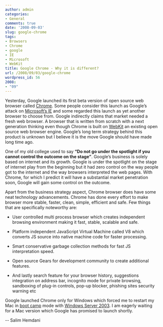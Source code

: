 ```yaml
---
author: admin
categories:
- General
comments: true
date: '2008-09-03'
slug: google-chrome
tags:
- Browsers
- Chrome
- google
- IE
- Microsoft
- WebKit
title: Google Chrome - Why it is different?
url: /2008/09/03/google-chrome
wordpress_id: 56
2008:
- "09"
---
```



Yesterday, Google launched its first beta version of open source web browser called [Chrome](http://www.google.com/chrome/). Some people consider this launch as Google’s attack on [Microsoft’s IE](http://www.microsoft.com/windows/internet-explorer/beta/default.aspx) and some regarded this launch as yet another browser to choose from. Google indirectly claims that market needed a fresh web browser. A browser that is written from scratch with a next generation thinking even though Chrome is built on [WebKit](http://webkit.org/) an existing open source web browser engine. Google’s long term strategy behind this product is unknown but I believe it is the move Google should have made long time ago.

One of my old college used to say **“Do not go under the spotlight if you cannot control the outcome on the stage”**. Google’s business is solely based on internet and its growth. Google is under the spotlight on the stage of internet play from the beginning but it had zero control on the way people got to the internet and the way browsers interpreted the web pages. With Chrome, for which I predict it will have a substantial market penetration soon, Google will gain some control on the outcome.

Apart from the business strategy aspect, Chrome browser does have some neat technology advancements. Chrome has done every effort to make browser more stable, faster, clean, simple, efficient and safe. Few things that are specifically noteworthy are:



	
  * User controlled multi process browser which creates independent browsing environment making it fast, stable, scalable and safe.

	
  * Platform independent JavaScript Virtual Machine called V8 which converts JS source into native machine code for faster processing.

	
  * Smart conservative garbage collection methods for fast JS interpretation speed.

	
  * Open source Gears for development community to create additional features.

	
  * And lastly search feature for your browser history, suggestions integration on address bar, incognito mode for private browsing, sandboxing of plug-in controls, pop-up blocker, phishing sites security warning etc


Google launched Chrome only for Windows which forced me to restart my Mac in [boot camp](http://www.apple.com/macosx/features/bootcamp.html) mode with [Windows Server 2003](http://www.microsoft.com/windowsserver2003/default.mspx). I am eagerly waiting for a Mac version which Google has promised to launch shortly.

-- Salim Hemdani
